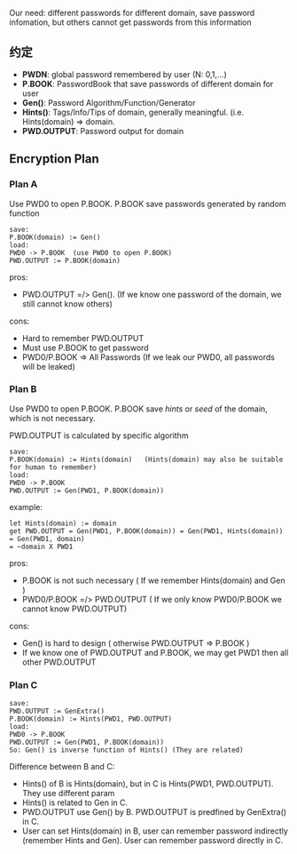 Our need: different passwords for different domain, save password infomation, but others cannot get passwords from this information
## 约定
* **PWDN**: global password remembered by user (N: 0,1,...)
* **P.BOOK**: PasswordBook that save passwords of different domain for user
* **Gen()**: Password Algorithm/Function/Generator
* **Hints()**: Tags/Info/Tips of domain, generally meaningful. (i.e. Hints(domain) => domain.
* **PWD.OUTPUT**: Password output for domain

## Encryption Plan
### Plan A
Use PWD0 to open P.BOOK. P.BOOK save passwords generated by random function

```
save:
P.BOOK(domain) := Gen()
load:
PWD0 -> P.BOOK  (use PWD0 to open P.BOOK)
PWD.OUTPUT := P.BOOK(domain)

```

pros:

* PWD.OUTPUT =/> Gen().  (If we know one password of the domain, we still cannot know others)

cons:

* Hard to remember PWD.OUTPUT
* Must use P.BOOK to get password
* PWD0/P.BOOK => All Passwords  (If we leak our PWD0, all passwords will be leaked)

### Plan B
Use PWD0 to open P.BOOK. P.BOOK save *hints* or *seed* of the domain, which is not necessary.

PWD.OUTPUT is calculated by specific algorithm

```
save:
P.BOOK(domain) := Hints(domain)   (Hints(domain) may also be suitable for human to remember)
load:
PWD0 -> P.BOOK
PWD.OUTPUT := Gen(PWD1, P.BOOK(domain))
```

example:
```
let Hints(domain) := domain
get PWD.OUTPUT = Gen(PWD1, P.BOOK(domain)) = Gen(PWD1, Hints(domain)) = Gen(PWD1, domain)
= ~domain X PWD1
```

pros:

* P.BOOK is not such necessary ( If we remember Hints(domain) and Gen )
* PWD0/P.BOOK =/> PWD.OUTPUT ( If we only know PWD0/P.BOOK we cannot know PWD.OUTPUT)

cons:

* Gen() is hard to design ( otherwise PWD.OUTPUT => P.BOOK )
* If we know one of PWD.OUTPUT and P.BOOK, we may get PWD1 then all other PWD.OUTPUT

### Plan C
```
save:
PWD.OUTPUT := GenExtra()
P.BOOK(domain) := Hints(PWD1, PWD.OUTPUT)
load:
PWD0 -> P.BOOK
PWD.OUTPUT := Gen(PWD1, P.BOOK(domain))
So: Gen() is inverse function of Hints() (They are related)
```

Difference between B and C:
* Hints() of B is Hints(domain), but in C is Hints(PWD1, PWD.OUTPUT). They use different param
* Hints() is related to Gen in C.
* PWD.OUTPUT use Gen() by B. PWD.OUTPUT is predfined by GenExtra() in C.
* User can set Hints(domain) in B, user can remember password indirectly (remember Hints and Gen). User can remember password directly in C.

